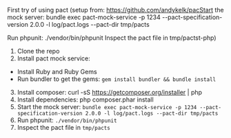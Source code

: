 First try of using pact (setup from: https://github.com/andykelk/pacStart the mock server: bundle exec pact-mock-service -p 1234 --pact-specification-version 2.0.0 -l log/pact.logs --pact-dir tmp/pacts

Run phpunit: ./vendor/bin/phpunit
Inspect the pact file in tmp/pactst-php) 

1. Clone the repo
2. Install pact mock service:
  - Install Ruby and Ruby Gems
  - Run bundler to get the gems: `gem install bundler && bundle install`
3. Install composer: curl -sS https://getcomposer.org/installer | php
4. Install dependencies: php composer.phar install
5. Start the mock server: `bundle exec pact-mock-service -p 1234 --pact-specification-version 2.0.0 -l log/pact.logs --pact-dir tmp/pacts`
6. Run phpunit: `./vendor/bin/phpunit`
7. Inspect the pact file in `tmp/pacts`
